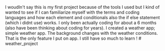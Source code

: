 I woudln't say this is my first project because of the tools I used but I kind of wanted to see if I can familiarize myself with the terms and coding languages and how each element and conditionals also the if else statement (which i didnt use) works. I only been actually coding for about a 6 months (also have been thinking about coding for years). I created a weather app; simple weather app. The background changes with the weather conditions. That is the only feature I put on app. I still have so much to learn ! # weather_project